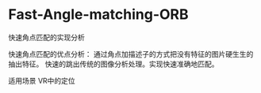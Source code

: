 # Fast-Angle-matching-ORB
快速角点匹配的实现分析

快速角点匹配的优点分析：
通过角点加描述子的方式把没有特征的图片硬生生的抽出特征。
快速的跳出传统的图像分析处理。实现快速准确地匹配。

适用场景  VR中的定位 
  
